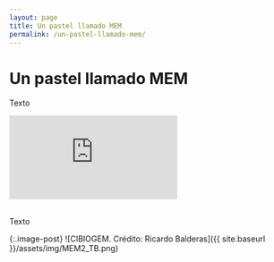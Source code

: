 ```yaml
---
layout: page
title: Un pastel llamado MEM
permalink: /un-pastel-llamado-mem/
---
```


# Un pastel llamado MEM

Texto

<div class="embed-responsive embed-responsive-16by9 mb-4">
  <iframe class="embed-responsive-item" src="https://onodo.org/visualizations/216690/embed/" scrolling="no" marginheight="0" frameborder="0" allowfullscreen></iframe>
</div>
<br>

Texto

{:.image-post}
![CIBIOGEM. Crédito: Ricardo Balderas]({{ site.baseurl }}/assets/img/MEM2_TB.png)